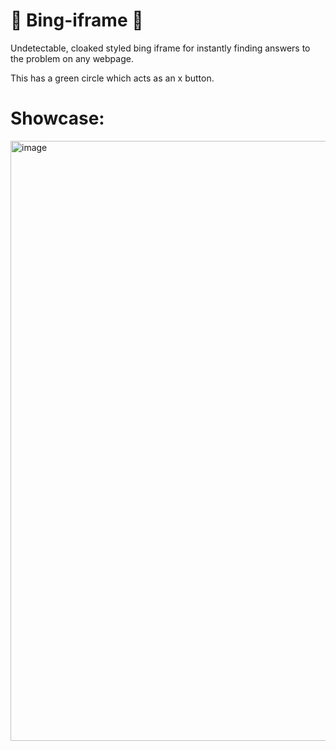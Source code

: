 # 🤤 Bing-iframe 🤤

Undetectable, cloaked styled bing iframe for instantly finding answers to the problem on any webpage.

This has a green circle which acts as an x button.

# Showcase:

<img width="960" alt="image" src="https://user-images.githubusercontent.com/119009502/231561989-d61c7353-e9e5-4a70-a454-67f8b20a84c4.png">
